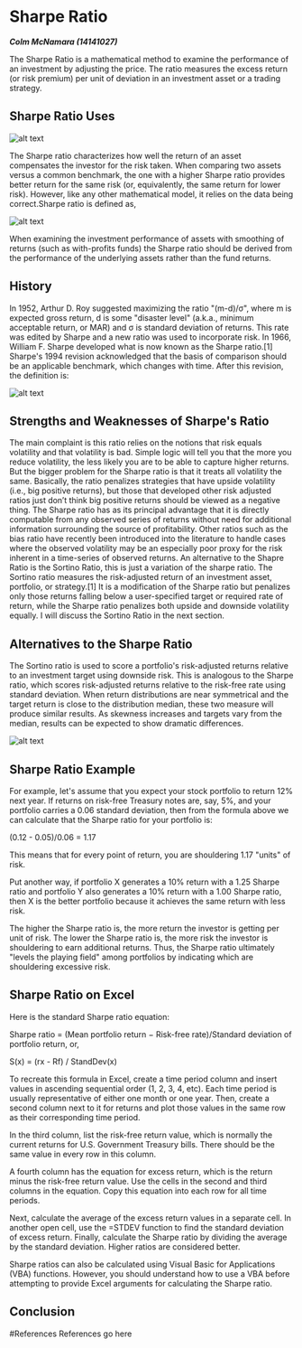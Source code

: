 Sharpe Ratio
=======================
***Colm McNamara (14141027)***

 The Sharpe Ratio is a mathematical method to examine the performance of an investment by adjusting the price. The ratio measures the excess return (or risk premium) per unit of deviation in an investment asset or a trading strategy.

## Sharpe Ratio Uses
![alt text](https://www.markettamer.com/blog/wp-content/uploads/2015/08/Graph-of-Sharpe-Ratio.png "Logo Title Text 1")

 The Sharpe ratio characterizes how well the return of an asset compensates the investor for the risk taken. When comparing two assets versus a common benchmark, the one with a higher Sharpe ratio provides better return for the same risk (or, equivalently, the same return for lower risk). However, like any other mathematical model, it relies on the data being correct.Sharpe ratio is defined as, 
  
![alt text](https://cdn.corporatefinanceinstitute.com/assets/sharpe-ratio.png "Logo Title Text 1")

When examining the investment performance of assets with smoothing of returns (such as with-profits funds) the Sharpe ratio should be derived from the performance of the underlying assets rather than the fund returns.

## History
 In 1952, Arthur D. Roy suggested maximizing the ratio "(m-d)/σ", where m is expected gross return, d is some "disaster level" (a.k.a., minimum acceptable return, or MAR) and σ is standard deviation of returns.
 This rate was edited by Sharpe and a new ratio was used to incorporate risk. In 1966, William F. Sharpe developed what is now known as the Sharpe ratio.[1] Sharpe's 1994 revision acknowledged that the basis of comparison should be an applicable benchmark, which changes with time. After this revision, the definition is:

![alt text](http://www.statpro.com/wp-content/uploads/2012/05/sharpe.png "Logo Title Text 1")


## Strengths and Weaknesses of Sharpe's Ratio
 The main complaint is this ratio relies on the notions that risk equals volatility and that volatility is bad. Simple logic will tell you that the more you reduce volatility, the less likely you are to be able to capture higher returns. But the bigger problem for the Sharpe ratio is that it treats all volatility the same. Basically, the ratio penalizes strategies that have upside volatility (i.e., big positive returns), but those that developed other risk adjusted ratios just don’t think big positive returns should be viewed as a negative thing. The Sharpe ratio has as its principal advantage that it is directly computable from any observed series of returns without need for additional information surrounding the source of profitability. Other ratios such as the bias ratio have recently been introduced into the literature to handle cases where the observed volatility may be an especially poor proxy for the risk inherent in a time-series of observed returns.
An alternative to the Shapre Ratio is the Sortino Ratio, this is just a variation of the sharpe ratio. The Sortino ratio measures the risk-adjusted return of an investment asset, portfolio, or strategy.[1] It is a modification of the Sharpe ratio but penalizes only those returns falling below a user-specified target or required rate of return, while the Sharpe ratio penalizes both upside and downside volatility equally. I will discuss the Sortino Ratio in the next section.

## Alternatives to the Sharpe Ratio
The Sortino ratio is used to score a portfolio's risk-adjusted returns relative to an investment target using downside risk. This is analogous to the Sharpe ratio, which scores risk-adjusted returns relative to the risk-free rate using standard deviation. When return distributions are near symmetrical and the target return is close to the distribution median, these two measure will produce similar results. As skewness increases and targets vary from the median, results can be expected to show dramatic differences.

![alt text](https://i.investopedia.com/inv/dictionary/terms/sortinoratio.gif "Logo Title Text 1")

## Sharpe Ratio Example
For example, let's assume that you expect your stock portfolio to return 12% next year. If returns on risk-free Treasury notes are, say, 5%, and your portfolio carries a 0.06 standard deviation, then from the formula above we can calculate that the Sharpe ratio for your portfolio is:

(0.12 - 0.05)/0.06 = 1.17

This means that for every point of return, you are shouldering 1.17 "units" of risk.

Put another way, if portfolio X generates a 10% return with a 1.25 Sharpe ratio and portfolio Y also generates a 10% return with a 1.00 Sharpe ratio, then X is the better portfolio because it achieves the same return with less risk.

The higher the Sharpe ratio is, the more return the investor is getting per unit of risk. The lower the Sharpe ratio is, the more risk the investor is shouldering to earn additional returns. Thus, the Sharpe ratio ultimately "levels the playing field" among portfolios by indicating which are shouldering excessive risk.

## Sharpe Ratio on Excel
Here is the standard Sharpe ratio equation:

Sharpe ratio = (Mean portfolio return − Risk-free rate)/Standard deviation of portfolio return, or,

S(x) = (rx - Rf) / StandDev(x)

To recreate this formula in Excel, create a time period column and insert values in ascending sequential order (1, 2, 3, 4, etc). Each time period is usually representative of either one month or one year. Then, create a second column next to it for returns and plot those values in the same row as their corresponding time period.

In the third column, list the risk-free return value, which is normally the current returns for U.S. Government Treasury bills. There should be the same value in every row in this column.

A fourth column has the equation for excess return, which is the return minus the risk-free return value. Use the cells in the second and third columns in the equation. Copy this equation into each row for all time periods.

Next, calculate the average of the excess return values in a separate cell. In another open cell, use the =STDEV function to find the standard deviation of excess return. Finally, calculate the Sharpe ratio by dividing the average by the standard deviation. Higher ratios are considered better.

Sharpe ratios can also be calculated using Visual Basic for Applications (VBA) functions. However, you should understand how to use a VBA before attempting to provide Excel arguments for calculating the Sharpe ratio. 


## Conclusion

#References
References go here
